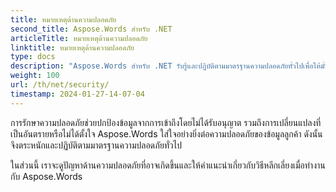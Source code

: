 ```yaml
---
title: หมายเหตุด้านความปลอดภัย
second_title: Aspose.Words สำหรับ .NET
articleTitle: หมายเหตุด้านความปลอดภัย
linktitle: หมายเหตุด้านความปลอดภัย
type: docs
description: "Aspose.Words สำหรับ .NET รับรู้และปฏิบัติตามมาตรฐานความปลอดภัยทั่วไปเพื่อให้มั่นใจในความปลอดภัยของข้อมูลในระดับสูง ดูปัญหาด้านความปลอดภัยที่เป็นไปได้และคำแนะนำเกี่ยวกับวิธีหลีกเลี่ยงปัญหาดังกล่าวโดยใช้ C#"
weight: 100
url: /th/net/security/
timestamp: 2024-01-27-14-07-04
---
```


การรักษาความปลอดภัยช่วยปกป้องข้อมูลจากการเข้าถึงโดยไม่ได้รับอนุญาต รวมถึงการเปลี่ยนแปลงที่เป็นอันตรายหรือไม่ได้ตั้งใจ Aspose.Words ใส่ใจอย่างยิ่งต่อความปลอดภัยของข้อมูลลูกค้า ดังนั้นจึงตระหนักและปฏิบัติตามมาตรฐานความปลอดภัยทั่วไป

ในส่วนนี้ เราจะดูปัญหาด้านความปลอดภัยที่อาจเกิดขึ้นและให้คำแนะนำเกี่ยวกับวิธีหลีกเลี่ยงเมื่อทำงานกับ Aspose.Words
